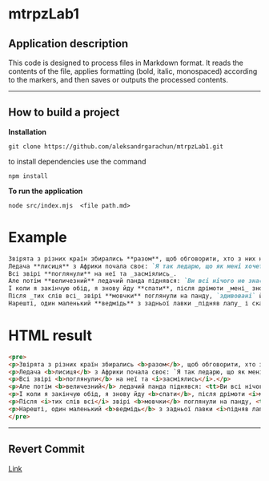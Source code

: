# mtrpzLab1

## Application description
This code is designed to process files in Markdown format. It reads the contents of the file, applies formatting (bold, italic, monospaced) according to the markers, and then saves or outputs the processed contents.

---
## How to build a project

**Installation**
```
git clone https://github.com/aleksandrgarachun/mtrpzLab1.git
```
to install dependencies use the command
```
npm install
```

**To run the application**
```
node src/index.mjs  <file path.md>
```

# Example

```markdown
Звірята з різних країн збирались **разом**, щоб обговорити, хто з них найбільший _ледащо_.
Ледача **лисиця** з Африки почала своє: `Я так ледарю, що як мені хочеться поганяти зайця, я лежу в тіні і чекаю, поки зайці самі прибігають до мене!`
Всі звірі **поглянули** на неї та _засміялись_.
Але потім **величезний** ледачий панда піднявся: `Ви всі нічого не знаєте про ледарство, як я вставаю зранку, перше, що я роблю, - це з'їдаю свій сніданок, потім я втомлююся від цього і повертаюся спати, після довгої дрімоти я прокидаюся і думаю, що настав час обіду`.
І коли я закінчую обід, я знову йду **спати**, після дрімоти _мені_ знову хочеться погуляти, але я втомлююся і знову лягаю спати.
Після _тих слів всі_ звірі **мовчки** поглянули на панду, `здивовані` його безглуздістю.
Нарешті, один маленький **ведмідь** з задньої лавки _підняв лапу_ і сказав: `Друзі, давайте не будемо сперечатись, послухайте лише, як я вчора прокинувся, хотів піти до лісу, але вирішив ще немного поспати, і ось я тут з вами`, ось така _історія_.
```

# HTML result

```html
<pre>
<p>Звірята з різних країн збирались <b>разом</b>, щоб обговорити, хто з них найбільший <i>ледащо</i>.</p>
<p>Ледача <b>лисиця</b> з Африки почала своє: `Я так ледарю, що як мені хочеться поганяти зайця, я лежу в тіні і чекаю, поки зайці самі прибігають до мене!`</p>
<p>Всі звірі <b>поглянули</b> на неї та <i>засміялись</i>.</p>
<p>Але потім <b>величезний</b> ледачий панда піднявся: <tt>Ви всі нічого не знаєте про ледарство, як я вставаю зранку, перше, що я роблю, - це з'їдаю свій сніданок, потім я втомлююся від цього і повертаюся спати, після довгої дрімоти я прокидаюся і думаю, що настав час обіду</tt>.</p>
<p>І коли я закінчую обід, я знову йду <b>спати</b>, після дрімоти <i>мені</i> знову хочеться погуляти, але я втомлююся і знову лягаю спати.</p>
<p>Після <i>тих слів всі</i> звірі <b>мовчки</b> поглянули на панду, <tt>здивовані</tt> його безглуздістю.</p>
<p>Нарешті, один маленький <b>ведмідь</b> з задньої лавки <i>підняв лапу</i> і сказав: <tt>Друзі, давайте не будемо сперечатись, послухайте лише, як я вчора прокинувся, хотів піти до лісу, але вирішив ще немного поспати, і ось я тут з вами</tt>, ось така <i>історія малята</i>.</p>
</pre>
```


---
## Revert Commit
[Link](https://github.com/aleksandrgarachun/mtrpzLab1/commit/0c11ac94965392cde2600840c2038348ac829c10)



